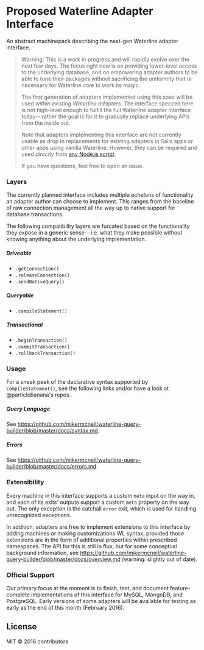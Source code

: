 # Proposed Waterline Adapter Interface

An abstract machinepack describing the next-gen Waterline adapter interface.

> Warning: This is a work in progress and will rapidly evolve over the next few days. 
> The focus right now is on providing lower-level access to the underlying database,
> and on empowering adapter authors to be able to tune their packages without sacrificing
> the uniformity that is necessary for Waterline core to work its magic.
>
> The first generation of adapters implemented using this spec will be used _within existing Waterline adapters_.
> The interface specced here is not high-level enough to fulfill the full Waterline adapter interface today--
> rather the goal is for it to gradually replace underlying APIs from the inside out.
>
> Note that adapters implementing this interface are not currently usable as drop in replacements for
> existing adapters in Sails apps or other apps using vanilla Waterline.  However, they can be required and
> used _directly_ from [any Node.js script](http://node-machine.org/).
>
> If you have questions, feel free to open an issue.



### Layers

The currently planned interface includes multiple echelons of functionality an adapter author can choose to implement.  This ranges from the baseline of raw connection management all the way up to native support for database transactions.

The following compatibility layers are furcated based on the functionality they expose in a generic sense-- i.e. what they make possible without knowing anything about the underlying implementation.

##### Driveable
+ `.getConnection()`
+ `.releaseConnection()`
+ `.sendNativeQuery()`

##### Queryable
+ `.compileStatement()`

##### Transactional
+ `.beginTransaction()`
+ `.commitTransaction()`
+ `.rollbackTransaction()`



### Usage

For a sneak peek of the declarative syntax supported by `compileStatement()`, see the following links and/or have a look at @particlebanana's repos.

##### Query Language
See https://github.com/mikermcneil/waterline-query-builder/blob/master/docs/syntax.md.

##### Errors
See https://github.com/mikermcneil/waterline-query-builder/blob/master/docs/errors.md.


### Extensibility

Every machine in this interface supports a custom `meta` input on the way in, and each of its exits' outputs support a custom `meta` property on the way out.  The only exception is the catchall `error` exit, which is used for handling unrecognized exceptions.

In addition, adapters are free to implement extensions to this interface by adding machines or making customizations WL syntax, provided those extensions are in the form of additional properties within prescribed namespaces.  The API for this is still in flux, but for some conceptual background information, see https://github.com/mikermcneil/waterline-query-builder/blob/master/docs/overview.md (warning: slightly out of date).



### Official Support

Our primary focus at the moment is to finish, test, and document feature-complete implementations of this interface for MySQL, MongoDB, and PostgreSQL.  Early versions of some adapters will be available for testing as early as the end of this month (February 2016).



## License

MIT &copy; 2016 contributors

